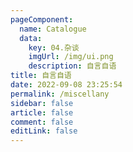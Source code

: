 ```yaml
---
pageComponent: 
  name: Catalogue
  data: 
    key: 04.杂谈
    imgUrl: /img/ui.png
    description: 自言自语
title: 自言自语
date: 2022-09-08 23:25:54
permalink: /miscellany
sidebar: false
article: false
comment: false
editLink: false
---
```

